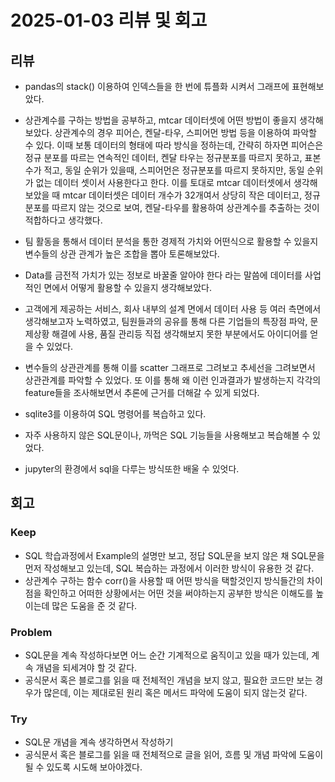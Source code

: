 # 2025-01-03 리뷰 및 회고

## 리뷰
- pandas의 stack() 이용하여 인덱스들을 한 번에 튜플화 시켜서 그래프에 표현해보았다.
- 상관계수를 구하는 방법을 공부하고, mtcar 데이터셋에 어떤 방법이 좋을지 생각해보았다. 상관계수의 경우 피어슨, 켄달-타우, 스피어먼 방법 등을 이용하여 파악할 수 있다. 이때 보통 데이터의 형태에 따라 방식을 정하는데, 간략히 하자면 피어슨은 정규 분포를 따르는 연속적인 데이터, 켄달 타우는 정규분포를 따르지 못하고, 표본수가 적고, 동일 순위가 있을때, 스피어먼은 정규분포를 따르지 못하지만, 동일 순위가 없는 데이터 셋이서 사용한다고 한다. 이를 토대로 mtcar 데이터셋에서 생각해보았을 때 mtcar 데이터셋은 데이터 개수가 32개여서 상당히 작은 데이터고, 정규분포를 따르지 않는 것으로 보여, 켄달-타우를 활용하여 상관계수를 추출하는 것이 적합하다고 생각했다.
- 팀 활동을 통해서 데이터 분석을 통한 경제적 가치와 어떤식으로 활용할 수 있을지 변수들의 상관 관계가 높은 조합을 뽑아 토론해보았다.
- Data를 금전적 가치가 있는 정보로 바꿀줄 알아야 한다 라는 말씀에 데이터를 사업적인 면에서 어떻게 활용할 수 있을지 생각해보았다. 
- 고객에게 제공하는 서비스, 회사 내부의 설계 면에서 데이터 사용 등 여러 측면에서 생각해보고자 노력하였고, 팀원들과의 공유를 통해 다른 기업들의 특장점 파악, 문제상황 해결에 사용, 품질 관리등 직접 생각해보지 못한 부분에서도 아이디어를 얻을 수 있었다. 
- 변수들의 상관관계를 통해 이를 scatter 그래프로 그려보고 추세선을 그려보면서 상관관계를 파악할 수 있었다. 또 이를 통해 왜 이런 인과결과가 발생하는지 각각의 feature들을 조사해보면서 추론에 근거를 더해갈 수 있게 되었다. 

- sqlite3를 이용하여 SQL 명령어를 복습하고 있다.
- 자주 사용하지 않은 SQL문이나, 까먹은 SQL 기능들을 사용해보고 복습해볼 수 있었다. 
- jupyter의 환경에서 sql을 다루는 방식또한 배울 수 있엇다.

## 회고
### Keep
- SQL 학습과정에서 Example의 설명만 보고, 정답 SQL문을 보지 않은 채 SQL문을 먼저 작성해보고 있는데, SQL 복습하는 과정에서 이러한 방식이 유용한 것 같다. 
- 상관계수 구하는 함수 corr()을 사용할 때 어떤 방식을 택할것인지 방식들간의 차이점을 확인하고 어떠한 상황에서는 어떤 것을 써야하는지 공부한 방식은 이해도를 높이는데 많은 도움을 준 것 같다.

### Problem
- SQL문을 계속 작성하다보면 어느 순간 기계적으로 움직이고 있을 때가 있는데, 계속 개념을 되세겨야 할 것 같다. 
- 공식문서 혹은 블로그를 읽을 때 전체적인 개념을 보지 않고, 필요한 코드만 보는 경우가 많은데, 이는 제대로된 원리 혹은 메서드 파악에 도움이 되지 않는것 같다.

### Try
- SQL문 개념을 계속 생각하면서 작성하기
- 공식문서 혹은 블로그를 읽을 때 전체적으로 글을 읽어, 흐름 및 개념 파악에 도움이 될 수 있도록 시도해 보아야겠다. 
